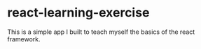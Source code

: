 # react-learning-exercise
This is a simple app I built to teach myself the basics of the react framework. 
